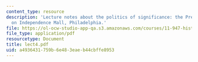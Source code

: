 ```yaml
---
content_type: resource
description: 'Lecture notes about the politics of significance: the President''s House
  on Independence Mall, Philadelphia.'
file: https://ol-ocw-studio-app-qa.s3.amazonaws.com/courses/11-947-history-and-theory-of-historic-preservation-spring-2007/a4936431759b6e483eaeb44cbffe8953_lect4.pdf
file_type: application/pdf
resourcetype: Document
title: lect4.pdf
uid: a4936431-759b-6e48-3eae-b44cbffe8953
---
```

